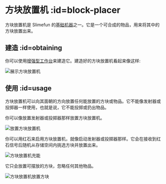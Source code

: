 # 方块放置机 :id=block-placer

方块放置机是 Slimefun 的[基础机器](/Basic-Machines)之一。它是一个可合成的物品，用来将其中的方块放置出来。

## 建造 :id=obtaining

你可以使用[增强型工作台](/Enhanced-Crafting-Table)来建造它。建造好的方块放置机看起来像这样:

![展示方块放置机](https://cdn.jsdelivr.net/gh/Slimefun/Wiki@master/images/block-placer-showcase.png ':size=50%')

## 使用 :id=usage

方块放置机可以向其面朝的方向放置任何能放置的方块或物品。它不能像发射器或投掷器一样使用，也就是说，它不能投掷或扔出物品。

你可以像放置发射器或投掷器那样放置方块放置机。

![放置方块放置机](https://cdn.jsdelivr.net/gh/Slimefun/Wiki@master/images/block-placer-placed.png ':size=50%')

你可以用红石来启用方块放置机，就像启动发射器或投掷器那样。它会在接收到红石信号后随机从存储空间内挑选方块并放置出来。

![方块放置机充能](https://cdn.jsdelivr.net/gh/Slimefun/Wiki@master/images/block-placer-powering.png ':size=50%')

它只会放置可摆放的方块，忽略任何其他物品。

![方块放置机放置方块](https://cdn.jsdelivr.net/gh/Slimefun/Wiki@master/images/block-placer-placing.png ':size=50%')